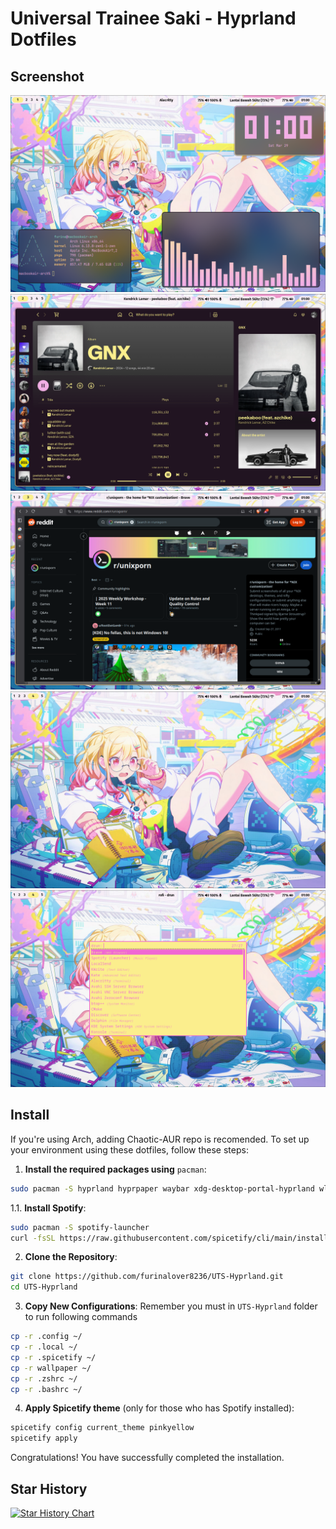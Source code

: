 # Universal Trainee Saki - Hyprland Dotfiles

## Screenshot

![1](screenshot/img0.png)
![10](screenshot/img1.png)
![10](screenshot/img2.png)
![10](screenshot/img3.png)
![10](screenshot/img4.png)

## Install

If you're using Arch, adding Chaotic-AUR repo is recomended.
To set up your environment using these dotfiles, follow these steps:

1. **Install the required packages using** `pacman`:

```bash
sudo pacman -S hyprland hyprpaper waybar xdg-desktop-portal-hyprland wlogout pavucontrol ttf-fira-sans ttf-font-awesome ttf-jetbrains-mono-nerd alacritty cava fastfetch rofi
```

1.1. **Install Spotify**:

```bash
sudo pacman -S spotify-launcher
curl -fsSL https://raw.githubusercontent.com/spicetify/cli/main/install.sh | sh
```

2. **Clone the Repository**:

```bash
git clone https://github.com/furinalover8236/UTS-Hyprland.git
cd UTS-Hyprland
```

3. **Copy New Configurations**:
Remember you must in `UTS-Hyprland` folder to run following commands

```bash
cp -r .config ~/
cp -r .local ~/
cp -r .spicetify ~/
cp -r wallpaper ~/
cp -r .zshrc ~/
cp -r .bashrc ~/
```

4. **Apply Spicetify theme** (only for those who has Spotify installed):

```bash
spicetify config current_theme pinkyellow
spicetify apply
```

Congratulations! You have successfully completed the installation.

## Star History

<a href="https://www.star-history.com/#furinalover8236/UTS-Hyprland&Date">
 <picture>
   <source media="(prefers-color-scheme: dark)" srcset="https://api.star-history.com/svg?repos=furinalover8236/UTS-Hyprland&type=Date&theme=dark" />
   <source media="(prefers-color-scheme: light)" srcset="https://api.star-history.com/svg?repos=furinalover8236/UTS-Hyprland&type=Date" />
   <img alt="Star History Chart" src="https://api.star-history.com/svg?repos=furinalover8236/UTS-Hyprland&type=Date" />
 </picture>
</a>
